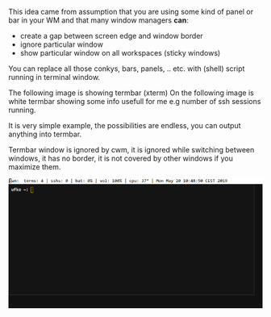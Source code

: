 This idea came from assumption that you are using some kind of panel or
bar in your WM and that many window managers **can**:

* create a gap between screen edge and window border
* ignore particular window
* show particular window on all workspaces (sticky windows)

You can replace all those conkys, bars, panels, ..  etc.  with (shell)
script running in terminal window.

The following image is showing termbar (xterm)
On the following image is white termbar showing some info
usefull for me e.g number of ssh sessions running.

It is very simple example, the possibilities are endless, you can 
output anything into termbar.

Termbar window is ignored by cwm, it is ignored while switching
between windows, it has no border, it is not covered by other windows
if you maximize them.

![termbar running in cwm](./screenshot.png?raw=true)
